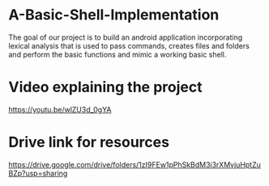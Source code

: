 # A-Basic-Shell-Implementation

The goal of our project is to build an android application incorporating lexical analysis that is used to pass commands, creates files and folders and perform the basic functions and mimic a working basic shell.

# Video explaining the project 
https://youtu.be/wlZU3d_0gYA

# Drive link for resources
https://drive.google.com/drive/folders/1zI9FEw1pPhSkBdM3i3rXMvjuHptZuBZp?usp=sharing


